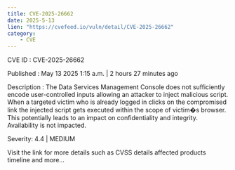 ```yaml
---
title: CVE-2025-26662
date: 2025-5-13
lien: "https://cvefeed.io/vuln/detail/CVE-2025-26662"
category:
    - CVE
---
```


CVE ID : CVE-2025-26662

Published :  May 13
2025
1:15 a.m. | 2 hours
27 minutes ago

Description : The Data Services Management Console does not sufficiently encode user-controlled inputs
allowing an attacker to inject malicious script. When a targeted victim
who is already logged in
clicks on the compromised link
the injected script gets executed within the scope of victim�s browser. This potentially leads to an impact on confidentiality and integrity. Availability is not impacted.

Severity: 4.4 | MEDIUM

Visit the link for more details
such as CVSS details
affected products
timeline
and more...
